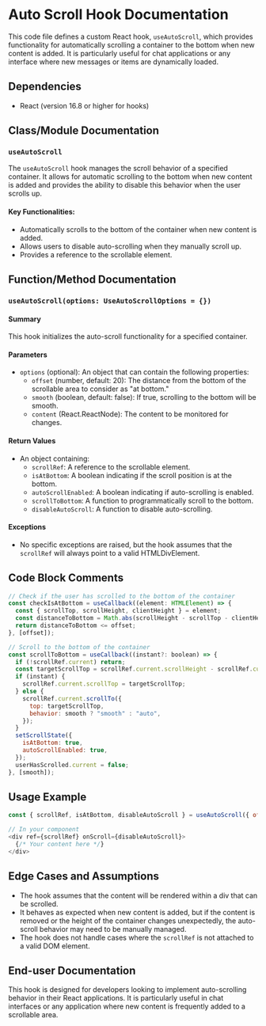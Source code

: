 # Auto Scroll Hook Documentation

This code file defines a custom React hook, `useAutoScroll`, which provides functionality for automatically scrolling a container to the bottom when new content is added. It is particularly useful for chat applications or any interface where new messages or items are dynamically loaded.

## Dependencies
- React (version 16.8 or higher for hooks)

## Class/Module Documentation

### `useAutoScroll`
The `useAutoScroll` hook manages the scroll behavior of a specified container. It allows for automatic scrolling to the bottom when new content is added and provides the ability to disable this behavior when the user scrolls up.

#### Key Functionalities:
- Automatically scrolls to the bottom of the container when new content is added.
- Allows users to disable auto-scrolling when they manually scroll up.
- Provides a reference to the scrollable element.

## Function/Method Documentation

### `useAutoScroll(options: UseAutoScrollOptions = {})`
#### Summary
This hook initializes the auto-scroll functionality for a specified container.

#### Parameters
- `options` (optional): An object that can contain the following properties:
  - `offset` (number, default: 20): The distance from the bottom of the scrollable area to consider as "at bottom."
  - `smooth` (boolean, default: false): If true, scrolling to the bottom will be smooth.
  - `content` (React.ReactNode): The content to be monitored for changes.

#### Return Values
- An object containing:
  - `scrollRef`: A reference to the scrollable element.
  - `isAtBottom`: A boolean indicating if the scroll position is at the bottom.
  - `autoScrollEnabled`: A boolean indicating if auto-scrolling is enabled.
  - `scrollToBottom`: A function to programmatically scroll to the bottom.
  - `disableAutoScroll`: A function to disable auto-scrolling.

#### Exceptions
- No specific exceptions are raised, but the hook assumes that the `scrollRef` will always point to a valid HTMLDivElement.

## Code Block Comments
```javascript
// Check if the user has scrolled to the bottom of the container
const checkIsAtBottom = useCallback((element: HTMLElement) => {
  const { scrollTop, scrollHeight, clientHeight } = element;
  const distanceToBottom = Math.abs(scrollHeight - scrollTop - clientHeight);
  return distanceToBottom <= offset;
}, [offset]);

// Scroll to the bottom of the container
const scrollToBottom = useCallback((instant?: boolean) => {
  if (!scrollRef.current) return;
  const targetScrollTop = scrollRef.current.scrollHeight - scrollRef.current.clientHeight;
  if (instant) {
    scrollRef.current.scrollTop = targetScrollTop;
  } else {
    scrollRef.current.scrollTo({
      top: targetScrollTop,
      behavior: smooth ? "smooth" : "auto",
    });
  }
  setScrollState({
    isAtBottom: true,
    autoScrollEnabled: true,
  });
  userHasScrolled.current = false;
}, [smooth]);
```

## Usage Example
```javascript
const { scrollRef, isAtBottom, disableAutoScroll } = useAutoScroll({ offset: 30, smooth: true });

// In your component
<div ref={scrollRef} onScroll={disableAutoScroll}>
  {/* Your content here */}
</div>
```

## Edge Cases and Assumptions
- The hook assumes that the content will be rendered within a div that can be scrolled.
- It behaves as expected when new content is added, but if the content is removed or the height of the container changes unexpectedly, the auto-scroll behavior may need to be manually managed.
- The hook does not handle cases where the `scrollRef` is not attached to a valid DOM element.

## End-user Documentation
This hook is designed for developers looking to implement auto-scrolling behavior in their React applications. It is particularly useful in chat interfaces or any application where new content is frequently added to a scrollable area.

